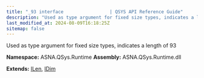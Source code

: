 ```yaml
---
title: "_93 interface                 | QSYS API Reference Guide"
description: "Used as type argument for fixed size types, indicates a length of 93  "
last_modified_at: 2024-08-09T16:18:25Z
sitemap: false
---
```


Used as type argument for fixed size types, indicates a length of 93 

**Namespace:** ASNA.QSys.Runtime
**Assembly:** ASNA.QSys.Runtime.dll

**Extends:** [ILen](/reference/runtime/qsys-runtime/i-len.html), [IDim](/reference/runtime/qsys-runtime/i-dim.html)
<br>
<br>
